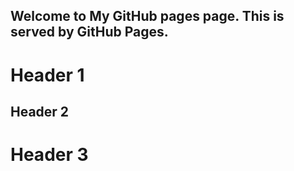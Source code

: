 ## Welcome to My GitHub pages page. This is served by GitHub Pages.

# Header 1
## Header 2

# Header 3
